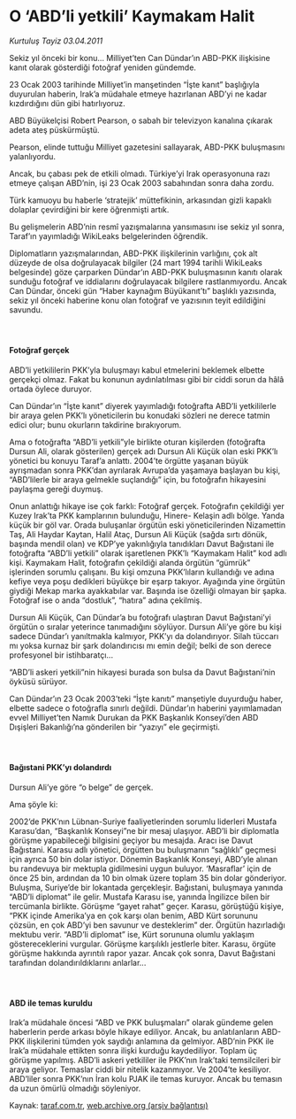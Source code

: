 # O ‘ABD’li yetkili’ Kaymakam Halit

*Kurtuluş Tayiz 03.04.2011*

<div class="yazi"><p>Sekiz yıl önceki bir konu... Milliyet’ten Can Dündar’ın ABD-PKK ilişkisine kanıt olarak gösterdiği fotoğraf yeniden gündemde.</p>
<p>23 Ocak 2003 tarihinde Milliyet’in manşetinden “İşte kanıt” başlığıyla duyurulan haberin, Irak’a müdahale etmeye hazırlanan ABD’yi ne kadar kızdırdığını dün gibi hatırlıyoruz.</p>
<p>ABD Büyükelçisi Robert Pearson, o sabah bir televizyon kanalına çıkarak adeta ateş püskürmüştü.</p>
<p>Pearson, elinde tuttuğu Milliyet gazetesini sallayarak, ABD-PKK buluşmasını yalanlıyordu.</p>
<p>Ancak, bu çabası pek de etkili olmadı. Türkiye’yi Irak operasyonuna razı etmeye çalışan ABD’nin, işi 23 Ocak 2003 sabahından sonra daha zordu.</p>
<p>Türk kamuoyu bu haberle ‘stratejik’ müttefikinin, arkasından gizli kapaklı dolaplar çevirdiğini bir kere öğrenmişti artık.</p>
<p>Bu gelişmelerin ABD’nin resmî yazışmalarına yansımasını ise sekiz yıl sonra, Taraf’ın yayımladığı WikiLeaks belgelerinden öğrendik.</p>
<p>Diplomatların yazışmalarından, ABD-PKK ilişkilerinin varlığını, çok alt düzeyde de olsa doğrulayacak bilgiler (24 mart 1994 tarihli WikiLeaks belgesinde) göze çarparken Dündar’ın ABD-PKK buluşmasının kanıtı olarak sunduğu fotoğraf ve iddialarını doğrulayacak bilgilere rastlanmıyordu. Ancak Can Dündar, önceki gün “Haber kaynağım Büyükanıt’tı” başlıklı yazısında, sekiz yıl önceki haberine konu olan fotoğraf ve yazısının teyit edildiğini savundu.</p>
<h4> </h4>
<h4>Fotoğraf gerçek</h4>
<p>ABD’li yetkililerin PKK’yla buluşmayı kabul etmelerini beklemek elbette gerçekçi olmaz. Fakat bu konunun aydınlatılması gibi bir ciddi sorun da hâlâ ortada öylece duruyor.</p>
<p>Can Dündar’ın “İşte kanıt” diyerek yayımladığı fotoğrafta ABD’li yetkililerle bir araya gelen PKK’lı yöneticilerin bu konudaki sözleri ne derece tatmin edici olur; bunu okurların takdirine bırakıyorum.</p>
<p>Ama o fotoğrafta “ABD’li yetkili”yle birlikte oturan kişilerden (fotoğrafta Dursun Ali, olarak gösterilen) gerçek adı Dursun Ali Küçük olan eski PKK’lı yönetici bu konuyu Taraf’a anlattı. 2004’te örgütte yaşanan büyük ayrışmadan sonra PKK’dan ayrılarak Avrupa’da yaşamaya başlayan bu kişi, “ABD’lilerle bir araya gelmekle suçlandığı” için, bu fotoğrafın hikayesini paylaşma gereği duymuş.</p>
<p>Onun anlattığı hikaye ise çok farklı: Fotoğraf gerçek. Fotoğrafın çekildiği yer Kuzey Irak’ta PKK kamplarının bulunduğu, Hinere- Kelaşin adlı bölge. Yanda küçük bir göl var. Orada buluşanlar örgütün eski yöneticilerinden Nizamettin Taş, Ali Haydar Kaytan, Halil Ataç, Dursun Ali Küçük (sağda sırtı dönük, başında mendil olan) ve KDP’ye yakınlığıyla tanıdıkları Davut Bağıstani ile fotoğrafta “ABD’li yetkili” olarak işaretlenen PKK’lı “Kaymakam Halit” kod adlı kişi. Kaymakam Halit, fotoğrafın çekildiği alanda örgütün “gümrük” işlerinden sorumlu çalışanı. Bu kişi omzuna PKK’lıların kullandığı ve adına kefiye veya poşu dedikleri büyükçe bir eşarp takıyor. Ayağında yine örgütün giydiği Mekap marka ayakkabılar var. Başında ise özelliği olmayan bir şapka. Fotoğraf ise o anda “dostluk”, “hatıra” adına çekilmiş.</p>
<p>Dursun Ali Küçük, Can Dündar’a bu fotoğrafı ulaştıran Davut Bağıstani’yi örgütün o sıralar yeterince tanımadığını söylüyor. Dursun Ali’ye göre bu kişi sadece Dündar’ı yanıltmakla kalmıyor, PKK’yı da dolandırıyor. Silah tüccarı mı yoksa kurnaz bir şark dolandırıcısı mı emin değil; belki de son derece profesyonel bir istihbaratçı...</p>
<p>“ABD’li askeri yetkili”nin hikayesi burada son bulsa da Davut Bağıstani’nin öyküsü sürüyor.</p>
<p>Can Dündar’ın 23 Ocak 2003’teki “İşte kanıtı” manşetiyle duyurduğu haber, elbette sadece o fotoğrafla sınırlı değildi. Dündar’ın haberini yayımlamadan evvel Milliyet’ten Namık Durukan da PKK Başkanlık Konseyi’den ABD Dışişleri Bakanlığı’na gönderilen bir “yazıyı” ele geçirmişti.</p>
<h4> </h4>
<h4>Bağıstani PKK’yı dolandırdı</h4>
<p>Dursun Ali’ye göre “o belge” de gerçek.</p>
<p>Ama şöyle ki:</p>
<p>2002’de PKK’nın Lübnan-Suriye faaliyetlerinden sorumlu liderleri Mustafa Karasu’dan, “Başkanlık Konseyi”ne bir mesaj ulaşıyor. ABD’li bir diplomatla görüşme yapabileceği bilgisini geçiyor bu mesajda. Aracı ise Davut Bağıstani. Karasu adlı yönetici, örgütten bu buluşmanın “sağlıklı” geçmesi için ayrıca 50 bin dolar istiyor. Dönemin Başkanlık Konseyi, ABD’yle alınan bu randevuya bir mektupla gidilmesini uygun buluyor. ‘Masraflar’ için de önce 25 bin, ardından da 10 bin olmak üzere toplam 35 bin dolar gönderiyor. Buluşma, Suriye’de bir lokantada gerçekleşir. Bağıstani, buluşmaya yanında “ABD’li diplomat” ile gelir. Mustafa Karasu ise, yanında İngilizce bilen bir tercümanla birlikte. Görüşme “gayet rahat” geçer. Karasu, görüştüğü kişiye, “PKK içinde Amerika’ya en çok karşı olan benim, ABD Kürt sorununu çözsün, en çok ABD’yi ben savunur ve desteklerim” der. Örgütün hazırladığı mektubu verir. “ABD’li diplomat” ise, Kürt sorununa olumlu yaklaşım göstereceklerini vurgular. Görüşme karşılıklı jestlerle biter. Karasu, örgüte görüşme hakkında ayrıntılı rapor yazar. Ancak çok sonra, Davut Bağıstani tarafından dolandırıldıklarını anlarlar...</p>
<h4> </h4>
<h4>ABD ile temas kuruldu</h4>
<p>Irak’a müdahale öncesi “ABD ve PKK buluşmaları” olarak gündeme gelen haberlerin perde arkası böyle hikaye ediliyor. Ancak, bu anlatılanların ABD-PKK ilişkilerini tümden yok saydığı anlamına da gelmiyor. ABD’nin PKK ile Irak’a müdahale ettikten sonra ilişki kurduğu kaydediliyor. Toplam üç görüşme yapılmış. ABD’li askeri yetkililer ile PKK’nın Irak’taki temsilcileri bir araya geliyor. Temaslar ciddi bir nitelik kazanmıyor. Ve 2004’te kesiliyor. ABD’liler sonra PKK’nın İran kolu PJAK ile temas kuruyor. Ancak bu temasın da uzun ömürlü olmadığı söyleniyor.</p>
</div>

Kaynak: [taraf.com.tr](http://www.taraf.com.tr:80/kurtulus-tayiz/makale-o-abd-li-yetkili-kaymakam-halit.htm), [web.archive.org (arşiv bağlantısı)](http://web.archive.org/web/20130804042349/http://www.taraf.com.tr:80/kurtulus-tayiz/makale-o-abd-li-yetkili-kaymakam-halit.htm)
